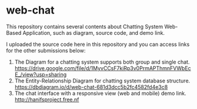 # web-chat
This repository contains several contents about Chatting System Web-Based Application, such as diagram, source code, and demo link.

I uploaded the source code here in this repository and you can access links for the other submissions below:
  1. The Diagram for a chatting system supports both group and single chat.
     https://drive.google.com/file/d/1MyvCCsF7kiRp3v0PrmAPThmnFVWbEcE_/view?usp=sharing
  2. The Entity-Relationship Diagram for chatting system database structure.
     https://dbdiagram.io/d/web-chat-681d3dcc5b2fc4582fd4e3c8
  3. The chat interface with a responsive view (web and mobile) demo link.
     http://hanifsproject.free.nf


